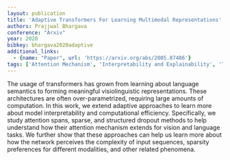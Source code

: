 ```yaml
---
layout: publication
title: 'Adaptive Transformers For Learning Multimodal Representations'
authors: Prajjwal Bhargava
conference: "Arxiv"
year: 2020
bibkey: bhargava2020adaptive
additional_links:
  - {name: "Paper", url: 'https://arxiv.org/abs/2005.07486'}
tags: ['Attention Mechanism', 'Interpretability and Explainability', 'Transformer', 'Efficiency and Optimization', 'Model Architecture', 'Multimodal Models', 'Interpretability', 'Pretraining Methods']
---
```

The usage of transformers has grown from learning about language semantics to
forming meaningful visiolinguistic representations. These architectures are
often over-parametrized, requiring large amounts of computation. In this work,
we extend adaptive approaches to learn more about model interpretability and
computational efficiency. Specifically, we study attention spans, sparse, and
structured dropout methods to help understand how their attention mechanism
extends for vision and language tasks. We further show that these approaches
can help us learn more about how the network perceives the complexity of input
sequences, sparsity preferences for different modalities, and other related
phenomena.
